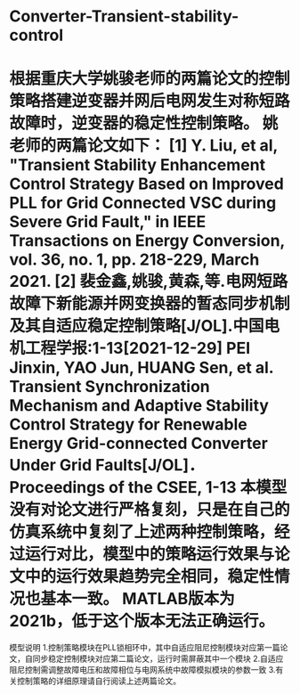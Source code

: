 # Converter-Transient-stability-control
根据重庆大学姚骏老师的两篇论文的控制策略搭建逆变器并网后电网发生对称短路故障时，逆变器的稳定性控制策略。
姚老师的两篇论文如下：
[1]	Y. Liu, et al, "Transient Stability Enhancement Control Strategy Based on Improved PLL for Grid Connected VSC during Severe Grid Fault," in IEEE Transactions on Energy Conversion, vol. 36, no. 1, pp. 218-229, March 2021.
[2]	裴金鑫,姚骏,黄森,等.电网短路故障下新能源并网变换器的暂态同步机制及其自适应稳定控制策略[J/OL].中国电机工程学报:1-13[2021-12-29]
PEI Jinxin, YAO Jun, HUANG Sen, et al. Transient Synchronization Mechanism and Adaptive Stability Control Strategy for Renewable Energy Grid-connected Converter Under Grid Faults[J/OL]．Proceedings of the CSEE, 1-13
本模型没有对论文进行严格复刻，只是在自己的仿真系统中复刻了上述两种控制策略，经过运行对比，模型中的策略运行效果与论文中的运行效果趋势完全相同，稳定性情况也基本一致。
MATLAB版本为2021b，低于这个版本无法正确运行。
========================================================
模型说明
1.控制策略模块在PLL锁相环中，其中自适应阻尼控制模块对应第一篇论文，自同步稳定控制模块对应第二篇论文，运行时需屏蔽其中一个模块
2.自适应阻尼控制需调整故障电压和故障相位与电网系统中故障模拟模块的参数一致
3.有关控制策略的详细原理请自行阅读上述两篇论文。
